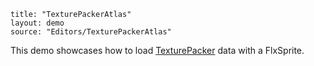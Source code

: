 ```
title: "TexturePackerAtlas"
layout: demo
source: "Editors/TexturePackerAtlas"
```

This demo showcases how to load [TexturePacker](http://www.codeandweb.com/texturepacker) data with a FlxSprite. 